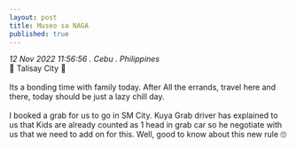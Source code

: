 ```yaml
---
layout: post
title: Museo sa NAGA
published: true
---
```

_12 Nov 2022 11:56:56 . Cebu . Philippines_
<br>
📍 Talisay City 📍
<br>
<br>
Its a bonding time with family today. After All the errands, travel here and there, today should be just a lazy chill day.
<br>
<br>
I booked a grab for us to go in SM City. Kuya Grab driver has explained to us that Kids are already counted as 1 head in grab car so he negotiate with us that we need to add on for this. Well, good to know about this new rule 🙄
<br>
<br>



